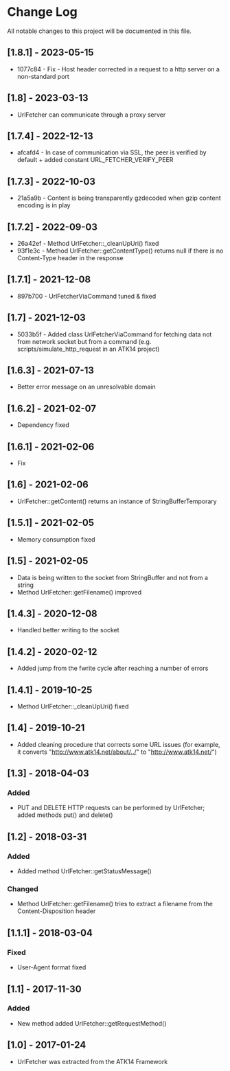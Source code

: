 Change Log
==========

All notable changes to this project will be documented in this file.

[1.8.1] - 2023-05-15
--------------------

* 1077c84 - Fix - Host header corrected in a request to a http server on a non-standard port

[1.8] - 2023-03-13
------------------

* UrlFetcher can communicate through a proxy server

[1.7.4] - 2022-12-13
--------------------

* afcafd4 - In case of communication via SSL, the peer is verified by default + added constant URL_FETCHER_VERIFY_PEER

[1.7.3] - 2022-10-03
--------------------

* 21a5a9b - Content is being transparently gzdecoded when gzip content encoding is in play

[1.7.2] - 2022-09-03
--------------------

* 26a42ef - Method UrlFetcher::_cleanUpUri() fixed
* 93f1e3c - Method UrlFetcher::getContentType() returns null if there is no Content-Type header in the response

[1.7.1] - 2021-12-08
--------------------

* 897b700 - UrlFetcherViaCommand tuned & fixed

[1.7] - 2021-12-03
------------------

* 5033b5f - Added class UrlFetcherViaCommand for fetching data not from network socket but from a command (e.g. scripts/simulate_http_request in an ATK14 project)

[1.6.3] - 2021-07-13
--------------------

- Better error message on an unresolvable domain

[1.6.2] - 2021-02-07
--------------------

- Dependency fixed

[1.6.1] - 2021-02-06
--------------------

- Fix

[1.6] - 2021-02-06
------------------

- UrlFetcher::getContent() returns an instance of StringBufferTemporary

[1.5.1] - 2021-02-05
--------------------

- Memory consumption fixed

[1.5] - 2021-02-05
------------------

- Data is being written to the socket from StringBuffer and not from a string
- Method UrlFetcher::getFilename() improved

[1.4.3] - 2020-12-08
--------------------

- Handled better writing to the socket

[1.4.2] - 2020-02-12
--------------------

- Added jump from the fwrite cycle after reaching a number of errors

[1.4.1] - 2019-10-25
--------------------

- Method UrlFetcher::_cleanUpUri() fixed

[1.4] - 2019-10-21
------------------

- Added cleaning procedure that corrects some URL issues (for example, it converts "http://www.atk14.net/about/../" to "http://www.atk14.net/")

[1.3] - 2018-04-03
------------------

### Added
- PUT and DELETE HTTP requests can be performed by UrlFetcher; added methods put() and delete()

[1.2] - 2018-03-31
------------------

### Added
- Added method UrlFetcher::getStatusMessage()

### Changed
- Method UrlFetcher::getFilename() tries to extract a filename from the Content-Disposition header

[1.1.1] - 2018-03-04
--------------------

### Fixed
- User-Agent format fixed

[1.1] - 2017-11-30
------------------

### Added
- New method added UrlFetcher::getRequestMethod()

[1.0] - 2017-01-24
------------------

- UrlFetcher was extracted from the ATK14 Framework
